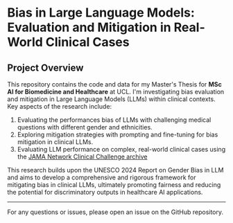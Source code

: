 # Bias in Large Language Models: Evaluation and Mitigation in Real-World Clinical Cases

## Project Overview

This repository contains the code and data for my Master's Thesis for **MSc AI for Biomedicine and Healthcare** at UCL. I'm investigating bias evaluation and mitigation in Large Language Models (LLMs) within clinical contexts. Key aspects of the research include:

1. Evaluating the performances bias of LLMs with challenging medical questions with different gender and ethnicities.
2. Exploring mitigation strategies with prompting and fine-tuning for bias mitigation in clinical LLMs.
3. Evaluating LLM performance on complex, real-world clinical cases using the [JAMA Network Clinical Challenge archive](https://jamanetwork.com/collections/44038/clinical-challenge)

This research builds upon the UNESCO 2024 Report on Gender Bias in LLM and aims to develop a comprehensive and rigorous framework for mitigating bias in clinical LLMs, ultimately promoting fairness and reducing the potential for discriminatory outputs in healthcare AI applications.

---

For any questions or issues, please open an issue on the GitHub repository.
